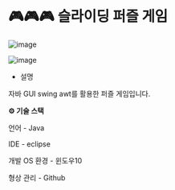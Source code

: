 # 🎮🎮🎮 슬라이딩 퍼즐 게임

![image](https://user-images.githubusercontent.com/57929751/123517190-91aa3e00-d6da-11eb-9c12-e9cefea181bf.png)

![image](https://user-images.githubusercontent.com/57929751/123517251-f1a0e480-d6da-11eb-9774-6288f50fe345.png)

- 설명

자바 GUI swing awt를 활용한 퍼즐 게임입니다.

**⚙ 기술 스택**

언어 - Java

IDE - eclipse

개발 OS 환경 - 윈도우10

형상 관리 - Github
